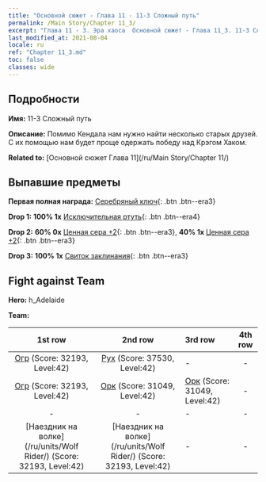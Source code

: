 ```yaml
---
title: "Основной сюжет - Глава 11 - 11-3 Сложный путь"
permalink: /Main Story/Chapter 11_3/
excerpt: "Глава 11 - 3. Эра хаоса  Основной сюжет - Глава 11_3. 11-3 Сложный путь"
last_modified_at: 2021-08-04
locale: ru
ref: "Chapter 11_3.md"
toc: false
classes: wide
---
```


## Подробности

 **Имя:** 11-3 Сложный путь

 **Описание:** Помимо Кендала нам нужно найти несколько старых друзей. С их помощью нам будет проще одержать победу над Крэгом Хаком.

 **Related to:** [Основной сюжет Глава 11](/ru/Main Story/Chapter 11/)

## Выпавшие предметы

 **Первая полная награда:** [Серебряный ключ](/ItemsRU/con_693/){: .btn .btn--era3}

 **Drop 1:** **100% 1x** [Исключительная ртуть](/ItemsRU/mat_35/){: .btn .btn--era4}

 **Drop 2:** **60% 0x** [Ценная сера +2](/ItemsRU/mat_29/){: .btn .btn--era3}, **40% 1x** [Ценная сера +2](/ItemsRU/mat_29/){: .btn .btn--era3}

 **Drop 3:** **100% 1x** [Свиток заклинания](/ItemsRU/con_694/){: .btn .btn--era3}


## Fight against Team
 **Hero:** h_Adelaide

 **Team:**


  | 1st row | 2nd row | 3rd row | 4th row |
  |:----:|:----:|:----|:----:|
  | [Огр](/ru/units/Ogre/) (Score: 32193, Level:42)  | [Рух](/ru/units/Roc/) (Score: 37530, Level:42)  | - | - |
  | [Огр](/ru/units/Ogre/) (Score: 32193, Level:42)  | [Орк](/ru/units/Orc/) (Score: 31049, Level:42)  | [Орк](/ru/units/Orc/) (Score: 31049, Level:42)  | - |
  | - | - | - | - |
  | [Наездник на волке](/ru/units/Wolf Rider/) (Score: 32193, Level:42)  | [Наездник на волке](/ru/units/Wolf Rider/) (Score: 32193, Level:42)  | - | - |



